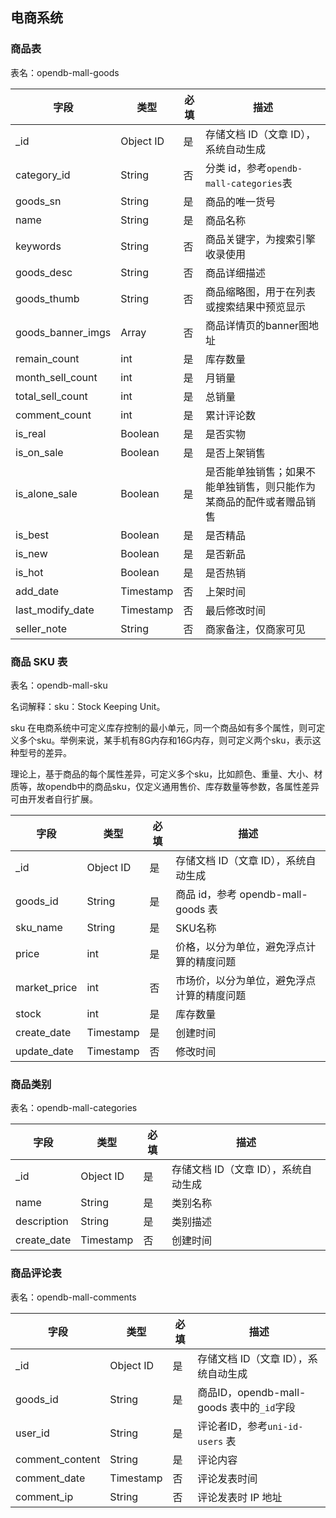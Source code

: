 ## 电商系统

### 商品表


表名：opendb-mall-goods

| 字段								| 类型			| 必填| 描述																																|
| ----------------		| ---------	| ----| -------------------------------------------													|
| \_id								| Object ID	| 是	| 存储文档 ID（文章 ID），系统自动生成																|
| category_id					| String		| 否	| 分类 id，参考`opendb-mall-categories`表																|
| goods_sn						| String		| 是	| 商品的唯一货号																											|
| name								| String		| 是	| 商品名称																														|
| keywords						| String		| 否	| 商品关键字，为搜索引擎收录使用																			|
| goods_desc					| String		| 否	| 商品详细描述																												|
| goods_thumb					| String		| 否	| 商品缩略图，用于在列表或搜索结果中预览显示													|
| goods_banner_imgs		| Array			| 否	| 商品详情页的banner图地址																						|
| remain_count				| int		| 是	| 库存数量																														|
| month_sell_count		| int		| 是	| 月销量																															|
| total_sell_count		| int		| 是	| 总销量																															|
| comment_count				| int		| 是	| 累计评论数																													|
| is_real							| Boolean		| 是	| 是否实物																														|
| is_on_sale					| Boolean		| 是	| 是否上架销售																												|
| is_alone_sale				| Boolean		| 是	| 是否能单独销售；如果不能单独销售，则只能作为某商品的配件或者赠品销售|
| is_best							| Boolean		| 是	| 是否精品																														|
| is_new							| Boolean		| 是	| 是否新品																														|
| is_hot							| Boolean		| 是	| 是否热销																														|
| add_date						| Timestamp	| 否	| 上架时间																														|
| last_modify_date		| Timestamp	| 否	| 最后修改时间																												|
| seller_note					| String		| 否	| 商家备注，仅商家可见																												|

### 商品 SKU 表

表名：opendb-mall-sku

名词解释：sku：Stock Keeping Unit。

sku 在电商系统中可定义库存控制的最小单元，同一个商品如有多个属性，则可定义多个sku。举例来说，某手机有8G内存和16G内存，则可定义两个sku，表示这种型号的差异。

理论上，基于商品的每个属性差异，可定义多个sku，比如颜色、重量、大小、材质等，故opendb中的商品sku，仅定义通用售价、库存数量等参数，各属性差异可由开发者自行扩展。

| 字段				| 类型		| 必填	| 描述											|
| ----------------	| ---------	| ----	| -------------------------------------------	|
| \_id				| Object ID	| 是	| 存储文档 ID（文章 ID），系统自动生成			|
| goods_id			| String	| 是	| 商品 id，参考 opendb-mall-goods 表			|
| sku_name			| String	| 是	| SKU名称										|
| price				| int		| 是	| 价格，以分为单位，避免浮点计算的精度问题		|
| market_price		| int		| 否	| 市场价，以分为单位，避免浮点计算的精度问题	|
| stock				| int		| 是	| 库存数量										|
| create_date		| Timestamp	| 是	| 创建时间										|
| update_date		| Timestamp	| 否	| 修改时间										|

### 商品类别

表名：opendb-mall-categories

| 字段						| 类型			| 必填| 描述																				|
| ----------------| ---------	| ----| -------------------------------------------	|
| \_id						| Object ID	| 是	| 存储文档 ID（文章 ID），系统自动生成				|
| name						| String		| 是	| 类别名称																		|
| description			| String		| 是	| 类别描述																		|
| create_date			| Timestamp	| 否	| 创建时间																		|


### 商品评论表

表名：opendb-mall-comments

| 字段						| 类型			| 必填| 描述																				|
| ----------------| ---------	| ----| -------------------------------------------	|
| \_id						| Object ID	| 是	| 存储文档 ID（文章 ID），系统自动生成				|
| goods_id				| String		| 是	| 商品ID，opendb-mall-goods 表中的`_id`字段			|
| user_id					| String		| 是	| 评论者ID，参考`uni-id-users` 表							|
| comment_content	| String		| 是	| 评论内容																		|
| comment_date		| Timestamp	| 否	| 评论发表时间																|
| comment_ip			| String		| 否	| 评论发表时 IP 地址													|
